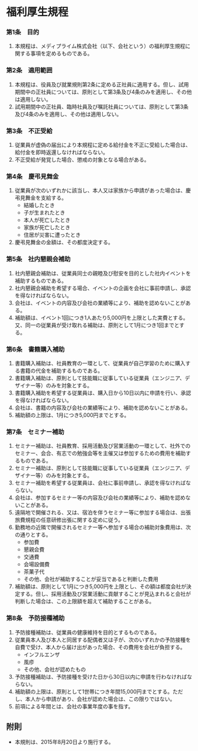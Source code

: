 # 福利厚生規程

### 第1条　目的　

1. 本規程は、メディプライム株式会社（以下、会社という）の福利厚生規程に関する事項を定めるものである。　　

### 第2条　適用範囲

1. 本規程は、役員及び就業規則第2条に定める正社員に適用する。但し、試用期間中の正社員については、原則として第3条及び4条のみを適用し、その他は適用しない。  
2. 試用期間中の正社員、臨時社員及び嘱託社員については、原則として第3条及び4条のみを適用し、その他は適用しない。  

### 第3条　不正受給

1. 従業員が虚偽の届出により本規程に定める給付金を不正に受給した場合は、給付金を即時返還しなければならない。  
2. 不正受給が発覚した場合、懲戒の対象となる場合がある。  

### 第4条　慶弔見舞金

1. 従業員が次のいずれかに該当し、本人又は家族から申請があった場合は、慶弔見舞金を支給する。  
	- 結婚したとき  
	- 子が生まれたとき  
	- 本人が死亡したとき  
	- 家族が死亡したとき  
	- 住居が災害に遭ったとき  
2. 慶弔見舞金の金額は、その都度決定する。   

### 第5条　社内懇親会補助

1. 社内懇親会補助は、従業員同士の親睦及び慰安を目的とした社内イベントを補助するものである。  
2. 社内懇親会補助を希望する場合、イベントの企画を会社に事前申請し、承認を得なければならない。  
3. 会社は、イベントの内容及び会社の業績等により、補助を認めないことがある。  
4. 補助額は、イベント1回につき1人あたり5,000円を上限とした実費とする。又、同一の従業員が受け取れる補助は、原則として1月につき1回までとする。  

### 第6条　書籍購入補助

1. 書籍購入補助は、社員教育の一環として、従業員が自己学習のために購入する書籍の代金を補助するものである。  
2. 書籍購入補助は、原則として技能職に従事している従業員（エンジニア、デザイナー等）のみを対象とする。  
3. 書籍購入補助を希望する従業員は、購入日から10日以内に申請を行い、承認を得なければならない。  
4. 会社は、書籍の内容及び会社の業績等により、補助を認めないことがある。  
5. 補助額の上限は、1月につき5,000円までとする。  

### 第7条　セミナー補助

1. セミナー補助は、社員教育、採用活動及び営業活動の一環として、社外でのセミナー、会合、有志での勉強会等を主催又は参加するための費用を補助するものである。  
2. セミナー補助は、原則として技能職に従事している従業員（エンジニア、デザイナー等）のみを対象とする。  
3. セミナー補助を希望する従業員は、会社に事前申請し、承認を得なければならない。  
4. 会社は、参加するセミナー等の内容及び会社の業績等により、補助を認めないことがある。  
5. 遠隔地で開催される、又は、宿泊を伴うセミナー等に参加する場合は、出張旅費規程の任意研修出張に関する定めに従う。  
6. 勤務地の近隣で開催されるセミナー等へ参加する場合の補助対象費用は、次の通りとする。  
	- 参加費  
	- 懇親会費  
	- 交通費  
	- 会場設備費  
	- 茶菓子代  
	- その他、会社が補助することが妥当であると判断した費用  
7. 補助額は、原則として1月につき5,000円を上限とし、その額は都度会社が決定する。但し、採用活動及び営業活動に貢献することが見込まれると会社が判断した場合は、この上限額を超えて補助することがある。  

### 第8条　予防接種補助

1. 予防接種補助は、従業員の健康維持を目的とするものである。
2. 従業員本人及び本人と同居する配偶者又は子が、次のいずれかの予防接種を自費で受け、本人から届け出があった場合、その費用を会社が負担する。
	- インフルエンザ
	- 風疹
	- その他、会社が認めたもの
3. 予防接種補助は、予防接種を受けた日から30日以内に申請を行わなければならない。
4. 補助額の上限は、原則として1世帯につき年間15,000円までとする。ただし、本人から申請があり、会社が認めた場合は、この限りではない。
5. 前項による年間とは、会社の事業年度の事を指す。

## 附則
- 本規則は、2015年8月20日より施行する。
